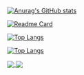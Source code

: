 [![Anurag's GitHub stats](https://github-readme-stats.vercel.app/api?username=KiisterPlaster&show_icons=true&theme=codeSTACKr&count_private=true&hide=)](https://github.com/KiisterPlaster/github-readme-stats)



[![Readme Card](https://github-readme-stats.vercel.app/api/pin/?username=KiisterPlaster&repo=github-readme-stats)](https://github.com/anuraghazra/github-readme-stats)





[![Top Langs](https://github-readme-stats.vercel.app/api/top-langs/?username=anuraghazra)](https://github.com/anuraghazra/github-readme-stats)

[![Top Langs](https://github-readme-stats.vercel.app/api/top-langs/?username=anuraghazra)](https://github.com/anuraghazra/github-readme-stats)

<a href="https://github.com/anuraghazra/github-readme-stats">
  <img align="center" src="https://github-readme-stats.vercel.app/api/pin/?username=anuraghazra&repo=github-readme-stats" />
</a>
<a href="https://github.com/anuraghazra/convoychat">
  <img align="center" src="https://github-readme-stats.vercel.app/api/pin/?username=anuraghazra&repo=convoychat" />
</a>
